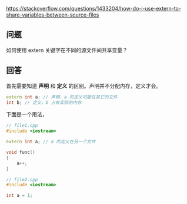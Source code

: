 <https://stackoverflow.com/questions/1433204/how-do-i-use-extern-to-share-variables-between-source-files>

## 问题

如何使用 extern 关键字在不同的源文件间共享变量？

## 回答

首先需要知道 **声明** 和 **定义** 的区别。声明并不分配内存，定义才会。

```c++
extern int a; // 声明，a 的定义可能在其它的文件
int b; // 定义，b 占有实际的内存
```

下面是一个用法，

```c++
// file1.cpp
#include <iostream>

extern int a; // a 的定义在另一个文件

void func()
{
    a++;
}
```

```c++
// file2.cpp
#include <iostream>

int a = 1;
```

